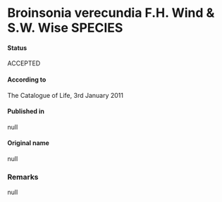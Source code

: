 Broinsonia verecundia F.H. Wind & S.W. Wise SPECIES
=======

#### Status
ACCEPTED

#### According to
The Catalogue of Life, 3rd January 2011

#### Published in
null

#### Original name
null

### Remarks
null